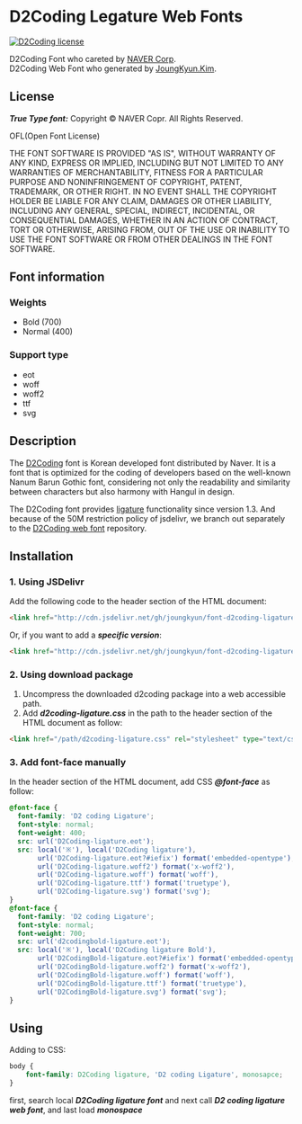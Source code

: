 D2Coding Legature Web Fonts
====
[![D2Coding license](https://img.shields.io/badge/License-OFL-blue.svg)](https://raw.githubusercontent.com/Joungkyun/font-d2coding/master/license)

D2Coding Font who careted by [NAVER Corp](http://dev.naver.com/projects/d2coding).<br>
D2Coding Web Font who generated by [JoungKyun.Kim](http://oops.org/).

## License

___True Type font:___ Copyright &copy; NAVER Copr. All Rights Reserved.

OFL(Open Font License)

THE FONT SOFTWARE IS PROVIDED "AS IS", WITHOUT WARRANTY OF ANY KIND,
EXPRESS OR IMPLIED, INCLUDING BUT NOT LIMITED TO ANY WARRANTIES OF
MERCHANTABILITY, FITNESS FOR A PARTICULAR PURPOSE AND NONINFRINGEMENT
OF COPYRIGHT, PATENT, TRADEMARK, OR OTHER RIGHT. IN NO EVENT SHALL THE
COPYRIGHT HOLDER BE LIABLE FOR ANY CLAIM, DAMAGES OR OTHER LIABILITY,
INCLUDING ANY GENERAL, SPECIAL, INDIRECT, INCIDENTAL, OR CONSEQUENTIAL
DAMAGES, WHETHER IN AN ACTION OF CONTRACT, TORT OR OTHERWISE, ARISING
FROM, OUT OF THE USE OR INABILITY TO USE THE FONT SOFTWARE OR FROM
OTHER DEALINGS IN THE FONT SOFTWARE.

## Font information

### Weights
 * Bold (700)
 * Normal (400)

### Support type
 * eot
 * woff
 * woff2
 * ttf
 * svg

## Description

The [D2Coding](https://github.com/naver/d2codingfont) font is Korean developed font distributed by Naver. It is a font that is optimized for the coding of developers based on the well-known Nanum Barun Gothic font, considering not only the readability and similarity between characters but also harmony with Hangul in design.

The D2Coding font provides [ligature](https://en.wikipedia.org/wiki/Typographic_ligature) functionality since version 1.3. And because of the 50M restriction policy of jsdelivr, we branch out separately to the [D2Coding web font](https://github.com/Joungkyun/font-d2coding) repository.


## Installation

### 1. Using JSDelivr

Add the following code to the header section of the HTML document:

```html
<link href="http://cdn.jsdelivr.net/gh/joungkyun/font-d2coding-ligature/d2coding.css" rel="stylesheet" type="text/css">
```

Or, if you want to add a ___specific version___:

```html
<link href="http://cdn.jsdelivr.net/gh/joungkyun/font-d2coding-ligature@1.3.2/d2coding.css" rel="stylesheet" type="text/css">
```

### 2. Using download package

1. Uncompress the downloaded d2coding package into a web accessible path.
2. Add ___d2coding-ligature.css___ in the path to the header section of the HTML document as follow:

```html
<link href="/path/d2coding-ligature.css" rel="stylesheet" type="text/css">
```

### 3. Add font-face manually

In the header section of the HTML document, add CSS ___@font-face___ as follow:

```css
@font-face {
  font-family: 'D2 coding Ligature';
  font-style: normal;
  font-weight: 400;
  src: url('D2Coding-ligature.eot');
  src: local('※'), local('D2Coding ligature'),
       url('D2Coding-ligature.eot?#iefix') format('embedded-opentype'),
       url('D2Coding-ligature.woff2') format('x-woff2'),
       url('D2Coding-ligature.woff') format('woff'),
       url('D2Coding-ligature.ttf') format('truetype'),
       url('D2Coding-ligature.svg') format('svg');
}
@font-face {
  font-family: 'D2 coding Ligature';
  font-style: normal;
  font-weight: 700;
  src: url('d2codingbold-ligature.eot');
  src: local('※'), local('D2Coding ligature Bold'),
       url('D2CodingBold-ligature.eot?#iefix') format('embedded-opentype'),
       url('D2CodingBold-ligature.woff2') format('x-woff2'),
       url('D2CodingBold-ligature.woff') format('woff'),
       url('D2CodingBold-ligature.ttf') format('truetype'),
       url('D2CodingBold-ligature.svg') format('svg');
}

```

## Using

Adding to CSS:

```css
body {
	font-family: D2Coding ligature, 'D2 coding Ligature', monosapce;
}
```

first, search local ___D2Coding ligature font___ and next call ___D2 coding ligature web font___, and last load ___monospace___

